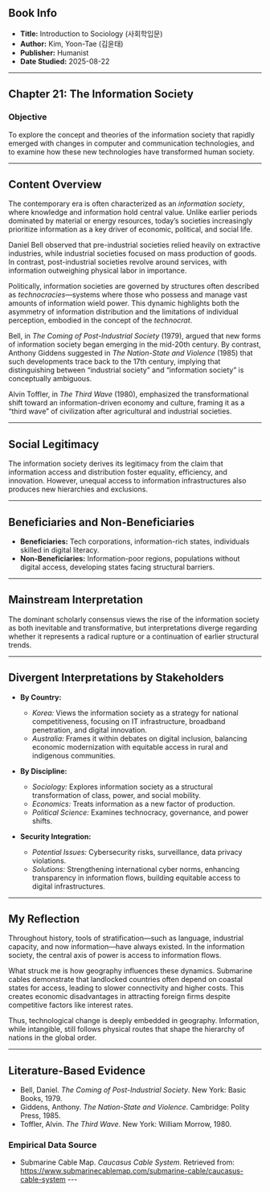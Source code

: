 ## Book Info
- **Title:** Introduction to Sociology (사회학입문)  
- **Author:** Kim, Yoon-Tae (김윤태)  
- **Publisher:** Humanist 
- **Date Studied:** 2025-08-22  

---

## Chapter 21: The Information Society  
### Objective  
To explore the concept and theories of the information society that rapidly emerged with changes in computer and communication technologies, and to examine how these new technologies have transformed human society.  

---

## Content Overview  

The contemporary era is often characterized as an *information society*, where knowledge and information hold central value. Unlike earlier periods dominated by material or energy resources, today’s societies increasingly prioritize information as a key driver of economic, political, and social life.  

Daniel Bell observed that pre-industrial societies relied heavily on extractive industries, while industrial societies focused on mass production of goods. In contrast, post-industrial societies revolve around services, with information outweighing physical labor in importance.  

Politically, information societies are governed by structures often described as *technocracies*—systems where those who possess and manage vast amounts of information wield power. This dynamic highlights both the asymmetry of information distribution and the limitations of individual perception, embodied in the concept of the *technocrat*.  

Bell, in *The Coming of Post-Industrial Society* (1979), argued that new forms of information society began emerging in the mid-20th century. By contrast, Anthony Giddens suggested in *The Nation-State and Violence* (1985) that such developments trace back to the 17th century, implying that distinguishing between “industrial society” and “information society” is conceptually ambiguous.  

Alvin Toffler, in *The Third Wave* (1980), emphasized the transformational shift toward an information-driven economy and culture, framing it as a “third wave” of civilization after agricultural and industrial societies.  

---

## Social Legitimacy  

The information society derives its legitimacy from the claim that information access and distribution foster equality, efficiency, and innovation. However, unequal access to information infrastructures also produces new hierarchies and exclusions.  

---

## Beneficiaries and Non-Beneficiaries  

- **Beneficiaries:** Tech corporations, information-rich states, individuals skilled in digital literacy.  
- **Non-Beneficiaries:** Information-poor regions, populations without digital access, developing states facing structural barriers.  

---

## Mainstream Interpretation

The dominant scholarly consensus views the rise of the information society as both inevitable and transformative, but interpretations diverge regarding whether it represents a radical rupture or a continuation of earlier structural trends.  

---

## Divergent Interpretations by Stakeholders  

- **By Country:**  
  - *Korea:* Views the information society as a strategy for national competitiveness, focusing on IT infrastructure, broadband penetration, and digital innovation.  
  - *Australia:* Frames it within debates on digital inclusion, balancing economic modernization with equitable access in rural and indigenous communities.  

- **By Discipline:**  
  - *Sociology:* Explores information society as a structural transformation of class, power, and social mobility.  
  - *Economics:* Treats information as a new factor of production.  
  - *Political Science:* Examines technocracy, governance, and power shifts.  

- **Security Integration:**  
  - *Potential Issues:* Cybersecurity risks, surveillance, data privacy violations.  
  - *Solutions:* Strengthening international cyber norms, enhancing transparency in information flows, building equitable access to digital infrastructures.  

---

## My Reflection  

Throughout history, tools of stratification—such as language, industrial capacity, and now information—have always existed. In the information society, the central axis of power is access to information flows.  

What struck me is how geography influences these dynamics. Submarine cables demonstrate that landlocked countries often depend on coastal states for access, leading to slower connectivity and higher costs. This creates economic disadvantages in attracting foreign firms despite competitive factors like interest rates.  

Thus, technological change is deeply embedded in geography. Information, while intangible, still follows physical routes that shape the hierarchy of nations in the global order.  

---

## Literature-Based Evidence  

- Bell, Daniel. *The Coming of Post-Industrial Society*. New York: Basic Books, 1979.  
- Giddens, Anthony. *The Nation-State and Violence*. Cambridge: Polity Press, 1985.  
- Toffler, Alvin. *The Third Wave*. New York: William Morrow, 1980.  

### Empirical Data Source
- Submarine Cable Map. *Caucasus Cable System*. Retrieved from: https://www.submarinecablemap.com/submarine-cable/caucasus-cable-system  ---
